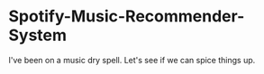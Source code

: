 # Spotify-Music-Recommender-System
I've been on a music dry spell. Let's see if we can spice things up.
